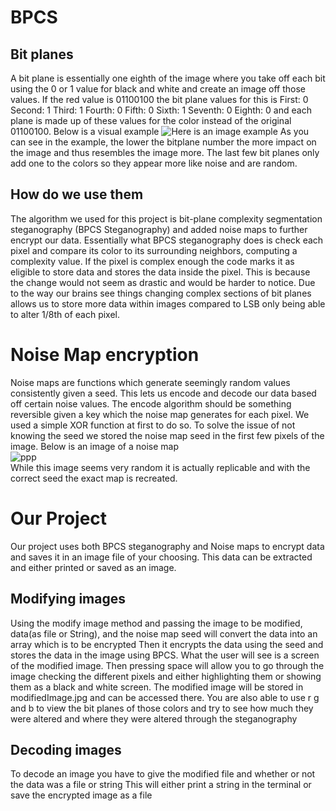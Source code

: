 # BPCS 
## Bit planes
A bit plane is essentially one eighth of the image where you take off each bit using the 0 or 1 value for black and white and create an image off those values. If the red value is 01100100 the bit plane values for this is
First: 0
Second: 1
Third: 1
Fourth: 0
Fifth: 0
Sixth: 1
Seventh: 0
Eighth: 0
and each plane is made up of these values for the color instead of the original 01100100. 
Below is a visual example
![Here is an image example](https://upload.wikimedia.org/wikipedia/commons/4/48/Lichtenstein_bitplanes.png)
As you can see in the example, the lower the bitplane number the more impact on the image and thus resembles the image more. The last few bit planes only add one to the colors so they appear more like noise and are random.
## How do we use them
The algorithm we used for this project is bit-plane complexity segmentation steganography (BPCS Steganography) and added noise maps to further encrypt our data. 
Essentially what BPCS steganography does is check each pixel and compare its color to its surrounding neighbors, computing a complexity value. If the pixel is complex enough the code marks it as eligible to store data and stores the data inside the pixel. This is because the change would not seem as drastic and would be harder to notice. Due to the way our brains see things changing complex sections of bit planes allows us to store more data within images compared to LSB only being able to alter 1/8th of each pixel.

# Noise Map encryption
Noise maps are functions which generate seemingly random values consistently given a seed. This lets us encode and decode our data based off certain noise values. The encode algorithm should be something reversible given a key which the noise map generates for each pixel. We used a simple XOR function at first to do so. To solve the issue of not knowing the seed we stored the noise map seed in the first few pixels of the image. 
Below is an image of a noise map  
![ppp](https://blog.demofox.org/wp-content/uploads/2021/04/perlin_8.png)  
While this image seems very random it is actually replicable and with the correct seed the exact map is recreated.
# Our Project
Our project uses both BPCS steganography and Noise maps to encrypt data and saves it in an image file of your choosing. This data can be extracted and either printed or saved as an image. 
## Modifying images
Using the modify image method and passing the image to be modified, data(as file or String), and the noise map seed will convert the data into an array which is to be encrypted
Then it encrypts the data using the seed and stores the data in the image using BPCS.
What the user will see is a screen of the modified image. Then pressing space will allow you to go through the image checking the different pixels and either highlighting them or showing them as a black and white screen.
The modified image will be stored in modifiedImage.jpg and can be accessed there. 
You are also able to use r g and b to view the bit planes of those colors and try to see how much they were altered and where they were altered through the steganography
## Decoding images
To decode an image you have to give the modified file and whether or not the data was a file or string
This will either print a string in the terminal or save the encrypted image as a file


